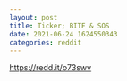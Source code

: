 ```yaml
--- 
layout: post 
title: Ticker; BITF & SOS 
date: 2021-06-24 1624550343 
categories: reddit 
--- 
```

https://redd.it/o73swv